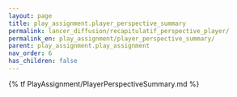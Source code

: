 ```yaml
---
layout: page
title: play_assignment.player_perspective_summary
permalink: lancer_diffusion/recapitulatif_perspective_player/
permalink_en: play_assignment/player_perspective_summary/
parent: play_assignment.play_assignment
nav_order: 6
has_children: false
---
```


{% tf PlayAssignment/PlayerPerspectiveSummary.md %}